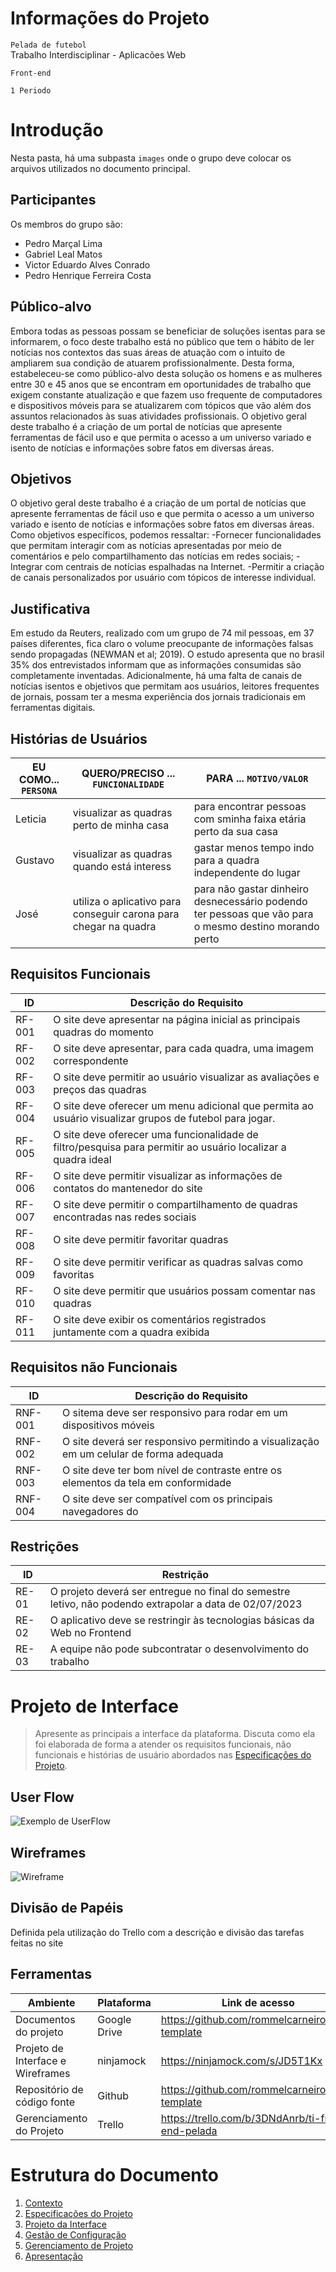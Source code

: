 # Informações do Projeto
`Pelada de futebol`  
Trabalho Interdisciplinar - Aplicacões Web

`Front-end`

`1 Periodo`

# Introdução
Nesta pasta, há uma subpasta `images` onde o grupo deve colocar os arquivos utilizados no documento principal.



## Participantes
Os membros do grupo são: 
- Pedro Marçal Lima
- Gabriel Leal Matos
- Victor Eduardo Alves Conrado
- Pedro Henrique Ferreira Costa

## Público-alvo
Embora todas as pessoas possam se beneficiar de soluções isentas para se informarem, o foco deste trabalho está no público que tem o hábito de ler notícias nos contextos das suas áreas de atuação com o intuito de ampliarem sua condição de atuarem profissionalmente.
Desta forma, estabeleceu-se como público-alvo desta solução os homens e as mulheres entre 30 e 45 anos que se encontram em oportunidades de trabalho que exigem constante atualização e que fazem uso frequente de computadores e dispositivos móveis para se atualizarem com tópicos que vão além dos assuntos relacionados às suas atividades profissionais.
O objetivo geral deste trabalho é a criação de um portal de notícias que apresente ferramentas de fácil uso e que permita o acesso a um universo variado e isento de notícias e informações sobre fatos em diversas áreas.



## Objetivos
O objetivo geral deste trabalho é a criação de um portal de notícias que apresente ferramentas de fácil uso e que permita o acesso a um universo variado e isento de notícias e informações sobre fatos em diversas áreas.
Como objetivos específicos, podemos ressaltar:
-Fornecer funcionalidades que permitam interagir com as notícias apresentadas por meio de comentários e pelo compartilhamento das notícias em redes sociais;
-Integrar com centrais de notícias espalhadas na Internet.
-Permitir a criação de canais personalizados por usuário com tópicos de interesse individual.


## Justificativa
Em estudo da Reuters, realizado com um grupo de 74 mil pessoas, em 37 países diferentes, fica claro o volume preocupante de informações falsas sendo propagadas  (NEWMAN et al; 2019). O estudo apresenta que no brasil 35% dos entrevistados informam que as informações consumidas são completamente inventadas. 
Adicionalmente, há uma falta de canais de notícias isentos e objetivos que permitam aos usuários, leitores frequentes de jornais, possam ter a mesma experiência dos jornais tradicionais em ferramentas digitais. 

## Histórias de Usuários

|EU COMO... `PERSONA`| QUERO/PRECISO ... `FUNCIONALIDADE` |PARA ... `MOTIVO/VALOR`                 |
|--------------------|------------------------------------|----------------------------------------|
|Leticia   |visualizar as quadras perto de minha casa |para encontrar pessoas com sminha faixa etária perto da sua casa|
|Gustavo   |visualizar as quadras quando está interess|gastar menos tempo indo para a quadra independente do lugar     |
| José      |utiliza o aplicativo para conseguir carona para chegar na quadra|para não gastar dinheiro desnecessário podendo ter pessoas que vão para o mesmo destino morando perto  |

## Requisitos Funcionais
|ID    | Descrição do Requisito  |
|-----------|--------------------|
|RF-001| O site deve apresentar na página inicial as principais quadras do momento  |
|RF-002| O site deve apresentar, para cada quadra, uma imagem correspondente  |
|RF-003| O site deve permitir ao usuário visualizar as avaliações e preços das quadras |
|RF-004| O site deve oferecer um menu adicional que permita ao usuário visualizar grupos de futebol para jogar.   |
|RF-005| O site deve oferecer uma funcionalidade de filtro/pesquisa para permitir ao usuário localizar a quadra ideal  |
|RF-006| O site deve permitir visualizar as informações de contatos do mantenedor do site   |
|RF-007| O site deve permitir o compartilhamento de quadras encontradas nas redes sociais   |
|RF-008| O site deve permitir favoritar quadras   |
|RF-009| O site deve permitir verificar as quadras salvas como favoritas   |
|RF-010| O site deve permitir que usuários possam comentar nas quadras   |
|RF-011| O site deve exibir os comentários registrados juntamente com a quadra exibida   |

## Requisitos não Funcionais
|ID     | Descrição do Requisito  |
|-------|-------------------------|
|RNF-001| O sitema deve ser responsivo para rodar em um dispositivos móveis |
|RNF-002| O site deverá ser responsivo permitindo a visualização em um celular de forma adequada |
|RNF-003| O site deve ter bom nível de contraste entre os elementos da tela em conformidade  |
|RNF-004| O site deve ser compatível com os principais navegadores do |

## Restrições
|ID| Restrição |
|--|---------------|
|RE-01| O projeto deverá ser entregue no final do semestre letivo, não podendo extrapolar a data de 02/07/2023 |
|RE-02| O aplicativo deve se restringir às tecnologias básicas da Web no Frontend |
|RE-03| A equipe não pode subcontratar o desenvolvimento do trabalho |

# Projeto de Interface



> Apresente as principais a interface da plataforma. Discuta como ela
> foi elaborada de forma a atender os requisitos funcionais, não
> funcionais e histórias de usuário abordados nas [Especificações do
> Projeto](2-Especificação.md).
## User Flow

![Exemplo de UserFlow](images/userflow.PNG)

## Wireframes

![Wireframe](images/Wireframe.PNG)

## Divisão de Papéis
Definida pela utilização do Trello com a descrição e divisão das tarefas feitas no site

## Ferramentas
|Ambiente | Plataforma |Link de acesso  |
|--------------------|------------------------------------|----------------------------------------|
| Documentos do projeto | Google Drive | https://github.com/rommelcarneiro/tiaw-template |
| Projeto de Interface e  Wireframes | ninjamock | https://ninjamock.com/s/JD5T1Kx |
| Repositório de código fonte | Github | https://github.com/rommelcarneiro/tiaw-template |
| Gerenciamento do Projeto | Trello | https://trello.com/b/3DNdAnrb/ti-front-end-pelada |

# Estrutura do Documento

1. [Contexto](1-Contexto.md)
2. [Especificações do Projeto](2-Especificação.md)
3. [Projeto da Interface](3-Interface.md)
4. [Gestão de Configuração](4-Gestão-Configuração.md)
5. [Gerenciamento de Projeto](4-Gerenciamento-Projeto.md)
6. [Apresentação](6-Apresentação.md)


